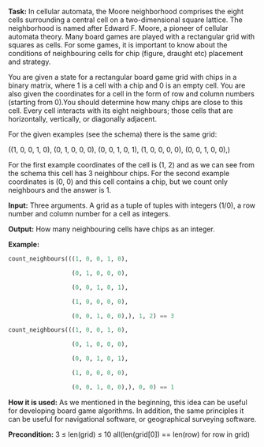 **Task:** In cellular automata, the Moore neighborhood comprises the eight cells surrounding a central cell on a two-dimensional square lattice. The neighborhood is named after Edward F. Moore, a pioneer of cellular automata theory. Many board games are played with a rectangular grid with squares as cells. For some games, it is important to know about the conditions of neighbouring cells for chip (figure, draught etc) placement and strategy.

You are given a state for a rectangular board game grid with chips in a binary matrix, where 1 is a cell with a chip and 0 is an empty cell. You are also given the coordinates for a cell in the form of row and column numbers (starting from 0).You should determine how many chips are close to this cell. Every cell interacts with its eight neighbours; those cells that are horizontally, vertically, or diagonally adjacent.

For the given examples (see the schema) there is the same grid:

((1, 0, 0, 1, 0),
 (0, 1, 0, 0, 0),
 (0, 0, 1, 0, 1),
 (1, 0, 0, 0, 0),
 (0, 0, 1, 0, 0),)


For the first example coordinates of the cell is (1, 2) and as we can see from the schema this cell has 3 neighbour chips. For the second example coordinates is (0, 0) and this cell contains a chip, but we count only neighbours and the answer is 1.

**Input:** Three arguments. A grid as a tuple of tuples with integers (1/0), a row number and column number for a cell as integers.

**Output:** How many neighbouring cells have chips as an integer.

**Example:**

```python
count_neighbours(((1, 0, 0, 1, 0),

                  (0, 1, 0, 0, 0),

                  (0, 0, 1, 0, 1),

                  (1, 0, 0, 0, 0),

                  (0, 0, 1, 0, 0),), 1, 2) == 3

count_neighbours(((1, 0, 0, 1, 0),

                  (0, 1, 0, 0, 0),

                  (0, 0, 1, 0, 1),

                  (1, 0, 0, 0, 0),

                  (0, 0, 1, 0, 0),), 0, 0) == 1
```

**How it is used:** As we mentioned in the beginning, this idea can be useful for developing board game algorithms. In addition, the same principles it can be useful for navigational software, or geographical surveying software.

**Precondition:**
3 ≤ len(grid) ≤ 10
all(len(grid[0]) == len(row) for row in grid) 